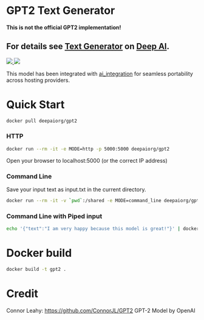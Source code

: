 # GPT2 Text Generator
**This is not the official GPT2 implementation!**


## For details see [Text Generator](https://deepai.org/machine-learning-model/text-generator) on [Deep AI](https://deepai.org).

<p>
    <a href="https://cloud.docker.com/u/deepaiorg/repository/docker/deepaiorg/gpt2">
        <img src='https://img.shields.io/docker/cloud/automated/deepaiorg/gpt2.svg?style=plastic' />
        <img src='https://img.shields.io/docker/cloud/build/deepaiorg/gpt2.svg' />
    </a>
</p>

This model has been integrated with [ai_integration](https://github.com/deepai-org/ai_integration/blob/master/README.md) for seamless portability across hosting providers.


# Quick Start
```bash
docker pull deepaiorg/gpt2
```

### HTTP
```bash
docker run --rm -it -e MODE=http -p 5000:5000 deepaiorg/gpt2
```
Open your browser to localhost:5000 (or the correct IP address)

### Command Line
Save your input text as input.txt in the current directory.
```bash
docker run --rm -it -v `pwd`:/shared -e MODE=command_line deepaiorg/gpt2 --text /shared/input.txt
```

### Command Line with Piped input

```bash
echo '{"text":"I am very happy because this model is great!"}' | docker run -e MODE=test_inputs_dict_json --rm -i deepaiorg/gpt2
```

# Docker build
```bash
docker build -t gpt2 .
```

# Credit
Connor Leahy: https://github.com/ConnorJL/GPT2
GPT-2 Model by OpenAI
